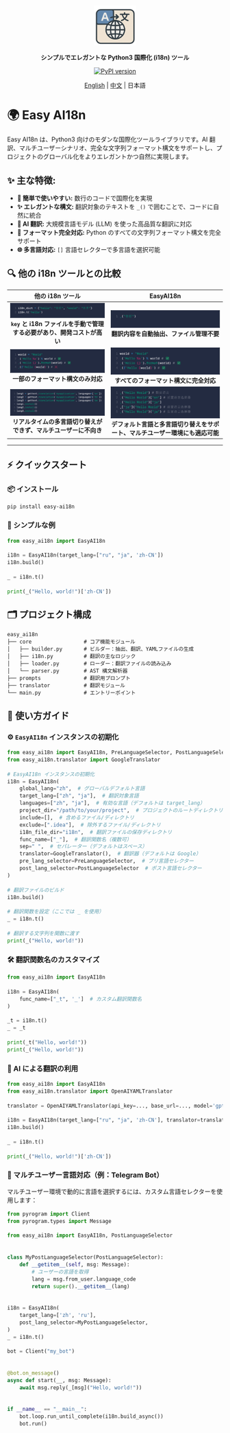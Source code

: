 <div align="center">

<img src="image/logo.png" width="100" >

**シンプルでエレガントな Python3 国際化 (i18n) ツール**

[![PyPI version](https://badge.fury.io/py/easy-ai18n.svg)](https://badge.fury.io/py/easy-ai18n)

[English](https://github.com/z-mio/easy-ai18n) | [中文](./README.zh.md) | 日本語

</div>

# 🌍 Easy AI18n

Easy AI18n は、Python3 向けのモダンな国際化ツールライブラリです。AI 翻訳、マルチユーザーシナリオ、完全な文字列フォーマット構文をサポートし、プロジェクトのグローバル化をよりエレガントかつ自然に実現します。

## ✨ 主な特徴:

- **🚀 簡単で使いやすい:** 数行のコードで国際化を実現
- **✨ エレガントな構文:** 翻訳対象のテキストを `_()` で囲むことで、コードに自然に統合
- **🤖 AI 翻訳:** 大規模言語モデル (LLM) を使った高品質な翻訳に対応
- **📝 フォーマット完全対応:** Python のすべての文字列フォーマット構文を完全サポート
- **🌐 多言語対応:** `[]` 言語セレクターで多言語を選択可能

## 🔍 他の i18n ツールとの比較

|                           他の i18n ツール                            |                           EasyAI18n                           |
|:----------------------------------------------------------------:|:-------------------------------------------------------------:|
| ![](image/1.png)<br/>**`key` と i18n ファイルを手動で管理する必要があり、開発コストが高い** |          ![](image/2.png)<br/>**翻訳内容を自動抽出、ファイル管理不要**          |
|             ![](image/3.png)<br/>**一部のフォーマット構文のみ対応**             |          ![](image/4.png)<br/>**すべてのフォーマット構文に完全対応**           |
|     ![](image/5.png)<br/>**リアルタイムの多言語切り替えができず、マルチユーザーに不向き**      | ![](image/6.png)<br/>**デフォルト言語と多言語切り替えをサポート、マルチユーザー環境にも適応可能** |

---

## ⚡ クイックスタート

### 📦 インストール

```shell
pip install easy-ai18n
```

### 🧪 シンプルな例

```python
from easy_ai18n import EasyAI18n

i18n = EasyAI18n(target_lang=["ru", "ja", 'zh-CN'])
i18n.build()

_ = i18n.t()

print(_("Hello, world!")['zh-CN'])
```

## 🗂️ プロジェクト構成

```
easy_ai18n
├── core                 # コア機能モジュール
│   ├── builder.py       # ビルダー：抽出、翻訳、YAMLファイルの生成
│   ├── i18n.py          # 翻訳の主なロジック
│   ├── loader.py        # ローダー：翻訳ファイルの読み込み
│   └── parser.py        # AST 構文解析器
├── prompts              # 翻訳用プロンプト
├── translator           # 翻訳モジュール
└── main.py              # エントリーポイント
```

## 📘 使い方ガイド

### ⚙️ `EasyAI18n` インスタンスの初期化

```python
from easy_ai18n import EasyAI18n, PreLanguageSelector, PostLanguageSelector
from easy_ai18n.translator import GoogleTranslator

# EasyAI18n インスタンスの初期化
i18n = EasyAI18n(
    global_lang="zh",  # グローバルデフォルト言語
    target_lang=["zh", "ja"],  # 翻訳対象言語
    languages=["zh", "ja"],  # 有効な言語（デフォルトは target_lang）
    project_dir="/path/to/your/project",  # プロジェクトのルートディレクトリ
    include=[],  # 含めるファイル/ディレクトリ
    exclude=[".idea"],  # 除外するファイル/ディレクトリ
    i18n_file_dir="i18n",  # 翻訳ファイルの保存ディレクトリ
    func_name=["_"],  # 翻訳関数名（複数可）
    sep=" ",  # セパレーター（デフォルトはスペース）
    translator=GoogleTranslator(),  # 翻訳器（デフォルトは Google）
    pre_lang_selector=PreLanguageSelector,  # プリ言語セレクター
    post_lang_selector=PostLanguageSelector  # ポスト言語セレクター
)

# 翻訳ファイルのビルド
i18n.build()

# 翻訳関数を設定（ここでは _ を使用）
_ = i18n.t()

# 翻訳する文字列を関数に渡す
print(_("Hello, world!"))
```

### 🛠️ 翻訳関数名のカスタマイズ

```python
from easy_ai18n import EasyAI18n

i18n = EasyAI18n(
    func_name=["_t", '_']  # カスタム翻訳関数名
)

_t = i18n.t()
_ = _t

print(_t("Hello, world!"))
print(_("Hello, world!"))
```

### 🤖 AI による翻訳の利用

```python
from easy_ai18n import EasyAI18n
from easy_ai18n.translator import OpenAIYAMLTranslator

translator = OpenAIYAMLTranslator(api_key=..., base_url=..., model='gpt-4o-mini')

i18n = EasyAI18n(target_lang=["ru", "ja", 'zh-CN'], translator=translator)
i18n.build()

_ = i18n.t()

print(_("Hello, world!")['zh-CN'])
```

### 👥 マルチユーザー言語対応（例：Telegram Bot）

マルチユーザー環境で動的に言語を選択するには、カスタム言語セレクターを使用します：

```python
from pyrogram import Client
from pyrogram.types import Message

from easy_ai18n import EasyAI18n, PostLanguageSelector


class MyPostLanguageSelector(PostLanguageSelector):
    def __getitem__(self, msg: Message):
        # ユーザーの言語を取得
        lang = msg.from_user.language_code
        return super().__getitem__(lang)


i18n = EasyAI18n(
    target_lang=['zh', 'ru'],
    post_lang_selector=MyPostLanguageSelector,
)
_ = i18n.t()

bot = Client("my_bot")


@bot.on_message()
async def start(__, msg: Message):
    await msg.reply(_[msg]("Hello, world!"))


if __name__ == "__main__":
    bot.loop.run_until_complete(i18n.build_async())
    bot.run()
```

